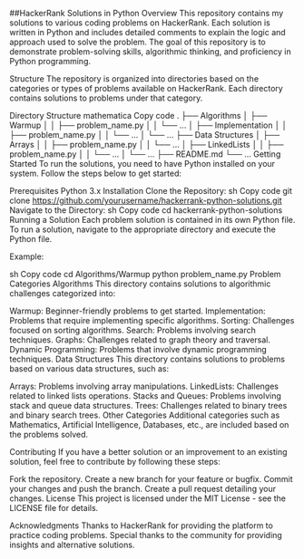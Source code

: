 ##HackerRank Solutions in Python
Overview
This repository contains my solutions to various coding problems on HackerRank. Each solution is written in Python and includes detailed comments to explain the logic and approach used to solve the problem. The goal of this repository is to demonstrate problem-solving skills, algorithmic thinking, and proficiency in Python programming.

Structure
The repository is organized into directories based on the categories or types of problems available on HackerRank. Each directory contains solutions to problems under that category.

Directory Structure
mathematica
Copy code
.
├── Algorithms
│   ├── Warmup
│   │   ├── problem_name.py
│   │   └── ...
│   ├── Implementation
│   │   ├── problem_name.py
│   │   └── ...
│   └── ...
├── Data Structures
│   ├── Arrays
│   │   ├── problem_name.py
│   │   └── ...
│   ├── LinkedLists
│   │   ├── problem_name.py
│   │   └── ...
│   └── ...
├── README.md
└── ...
Getting Started
To run the solutions, you need to have Python installed on your system. Follow the steps below to get started:

Prerequisites
Python 3.x
Installation
Clone the Repository:
sh
Copy code
git clone https://github.com/yourusername/hackerrank-python-solutions.git
Navigate to the Directory:
sh
Copy code
cd hackerrank-python-solutions
Running a Solution
Each problem solution is contained in its own Python file. To run a solution, navigate to the appropriate directory and execute the Python file.

Example:

sh
Copy code
cd Algorithms/Warmup
python problem_name.py
Problem Categories
Algorithms
This directory contains solutions to algorithmic challenges categorized into:

Warmup: Beginner-friendly problems to get started.
Implementation: Problems that require implementing specific algorithms.
Sorting: Challenges focused on sorting algorithms.
Search: Problems involving search techniques.
Graphs: Challenges related to graph theory and traversal.
Dynamic Programming: Problems that involve dynamic programming techniques.
Data Structures
This directory contains solutions to problems based on various data structures, such as:

Arrays: Problems involving array manipulations.
LinkedLists: Challenges related to linked lists operations.
Stacks and Queues: Problems involving stack and queue data structures.
Trees: Challenges related to binary trees and binary search trees.
Other Categories
Additional categories such as Mathematics, Artificial Intelligence, Databases, etc., are included based on the problems solved.

Contributing
If you have a better solution or an improvement to an existing solution, feel free to contribute by following these steps:

Fork the repository.
Create a new branch for your feature or bugfix.
Commit your changes and push the branch.
Create a pull request detailing your changes.
License
This project is licensed under the MIT License - see the LICENSE file for details.

Acknowledgments
Thanks to HackerRank for providing the platform to practice coding problems.
Special thanks to the community for providing insights and alternative solutions.
